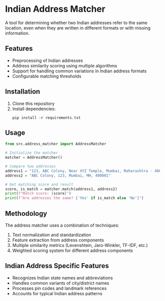 # Indian Address Matcher

A tool for determining whether two Indian addresses refer to the same location, even when they are written in different formats or with missing information.

## Features

- Preprocessing of Indian addresses
- Address similarity scoring using multiple algorithms
- Support for handling common variations in Indian address formats
- Configurable matching thresholds

## Installation

1. Clone this repository
2. Install dependencies:
   ```
   pip install -r requirements.txt
   ```

## Usage

```python
from src.address_matcher import AddressMatcher

# Initialize the matcher
matcher = AddressMatcher()

# Compare two addresses
address1 = "123, ABC Colony, Near XYZ Temple, Mumbai, Maharashtra - 400001"
address2 = "ABC Colony, 123, Mumbai, MH, 400001"

# Get matching score and result
score, is_match = matcher.match(address1, address2)
print(f"Match score: {score}")
print(f"Are addresses the same? {'Yes' if is_match else 'No'}")
```

## Methodology

The address matcher uses a combination of techniques:
1. Text normalization and standardization
2. Feature extraction from address components
3. Multiple similarity metrics (Levenshtein, Jaro-Winkler, TF-IDF, etc.)
4. Weighted scoring system for different address components

## Indian Address Specific Features

- Recognizes Indian state names and abbreviations
- Handles common variants of city/district names
- Processes pin codes and landmark references
- Accounts for typical Indian address patterns 